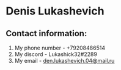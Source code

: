 # Denis Lukashevich
## Contact information:
1. My phone number - +79208486514
2. My discord - Lukashick32#2289
3. My email - den.lukashevich.04@mail.ru